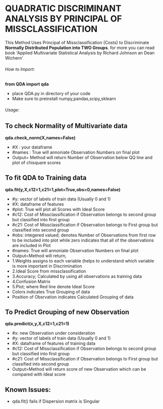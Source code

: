 # QUADRATIC DISCRIMINANT ANALYSIS BY PRINCIPAL OF MISSCLASSIFICATION
This Method Uses Principal of Missclassification (Costs) to Discriminate **Normally Distributed Population into TWO Groups**. 
for more you can read book 'Applied Multivariate Statistical Analysis by Richard Johnson an Dean Wichern'

###### How to Import:
**from QDA import qda**    
- place QDA.py in directory of your code
- Make sure to preinstall numpy,pandas,scipy,sklearn 

###### Usage:
## To check Normality of Multivariate data
**qda.check_norm(X,names=False)**         
- #X : your dataframe
- #names : True will annoniate Observation Numbers on final plot
- Output= Method will return Number of Observation below QQ line and plot of chisquare scores

## To fit QDA to Training data
**qda.fit(y,X,c12=1,c21=1,plot=True,obs=0,names=False)**
- #y: vector of  labels of  train data (Usually 0 and 1)
- #X: dataframe of features
- #plot: True will plot all Scores with Ideal Score
- #c12: Cost of Missclassification if Observation belongs to second group but classified into first group
- #c21: Cost of Missclassification if Observation belongs to First group but classified into second group
- #obs: integered valued; denotes Number of Observations from first row to be included into plot while zero indicates that all of the observations are included in Plot
- #names: True will annoniate Observation Numbers on final plot
- Output=Method will return,
- 1.Weights assigns to each variable (helps to understand which variable is more important in Discrimination
- 2.Ideal Score from missclassification
- 3.Accuracy; Calculated by using all observations as training data
- 4.Confusion Matrix
- 5.Plot; where Red line denote Ideal Score 		
- Colors indicates True Grouping of data
- Position of Obsrvation indicates Calculated Grouping of data
	
## To Predict Grouping of new Observation
**qda.predict(x,y,X,c12=1,c21=1)**
- #x: new Observation under consideration
- #y: vector of  labels of  train data (Usually 0 and 1)
- #X: dataframe of features of training data
- #c12: Cost of Missclassification if Observation belongs to second group but classified into first group
- #c21: Cost of Missclassification if Observation belongs to First group but classified into  second group
- Output=Method will return score of new Observation which can be compared with Ideal score

## Known Issues:
- qda.fit() fails if Dispersion matrix is Singular
